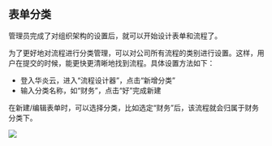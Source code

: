 ## 表单分类
管理员完成了对组织架构的设置后，就可以开始设计表单和流程了。

为了更好地对流程进行分类管理，可以对公司所有流程的类别进行设置。这样，用户在提交的时候，能更快更清晰地找到流程。具体设置方法如下：
- 登入华炎云，进入“流程设计器”，点击“新增分类”
- 输入分类名称，如“财务”，点击“好”完成新建

在新建/编辑表单时，可以选择分类，比如选定“财务”后，该流程就会归属于财务分类下。

![](images/11.png)
